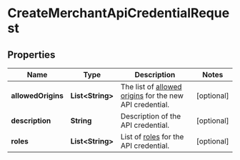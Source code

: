 

# CreateMerchantApiCredentialRequest


## Properties

Name | Type | Description | Notes
------------ | ------------- | ------------- | -------------
**allowedOrigins** | **List&lt;String&gt;** | The list of [allowed origins](https://docs.adyen.com/development-resources/client-side-authentication#allowed-origins) for the new API credential. |  [optional]
**description** | **String** | Description of the API credential. |  [optional]
**roles** | **List&lt;String&gt;** | List of [roles](https://docs.adyen.com/development-resources/api-credentials#roles-1) for the API credential. |  [optional]



